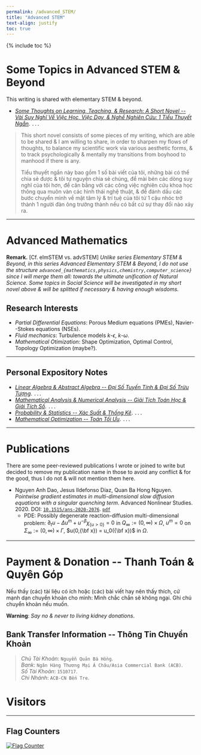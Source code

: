 ```yaml
---
permalink: /advanced_STEM/
title: "Advanced STEM"
text-align: justify
toc: true
---
```

{% include toc %}

Some Topics in Advanced STEM & Beyond
======

This writing is shared with elementary STEM & beyond.
- [*Some Thoughts on Learning, Teaching, & Research: A Short Novel -- Vài Suy Nghĩ Về Việc Học, Việc Dạy, & Nghề Nghiên Cứu: 1 Tiểu Thuyết Ngắn*](https://github.com/NQBH/elementary_STEM_beyond/blob/main/learning_teaching_research/NQBH_on_learning_teaching_research.pdf). `...`

> This short novel consists of some pieces of my writing, which are able to be shared & I am willing to share, in order to sharpen my flows of thoughts, to balance my scientific work via various aesthetic forms, & to track psychologically & mentally my transitions from boyhood to manhood if there is any.  
>   
> Tiểu thuyết ngắn này bao gồm 1 số bài viết của tôi, những bài có thể chia sẻ được & tôi tự nguyện chia sẻ chúng, để mài bén các dòng suy nghĩ của tôi hơn, để cân bằng với các công việc nghiên cứu khoa học thông qua muôn vàn các hình thái nghệ thuật, & để đánh dấu các bước chuyển mình về mặt tâm lý & trí tuệ của tôi từ 1 cậu nhóc trở thành 1 người đàn ông trưởng thành nếu có bất cứ sự thay đổi nào xảy ra.

------

# Advanced Mathematics

**Remark.** [Cf. elmSTEM vs. advSTEM] *Unlike series Elementary STEM & Beyond, in this series Advanced Elementary STEM & Beyond, I do not use the structure `advanced_{mathematics,physics,chemistry,computer_science}` since I will merge them all: towards the ultimate unification of Natural Science. Some topics in Social Science will be investigated in my short novel above & will be splitted if necessary & having enough wisdoms.*

## Research Interests

- *Partial Differential Equations*: Porous Medium equations (PMEs), Navier--Stokes equations (NSEs).
- *Fluid mechanics*: Turbulence models $k$-$\epsilon$, $k$-$\omega$.
- *Mathematical Otimization*: Shape Optimization, Optimal Control, Topology Optimization (maybe?).

------

## Personal Expository Notes

- [*Linear Algebra & Abstract Algebra -- Đại Số Tuyến Tính & Đại Số Trừu Tượng*](https://github.com/NQBH/advanced_STEM_beyond/blob/main/algebra/NQBH_algebra.pdf). `...`
- [*Mathematical Analysis & Numerical Analysis -- Giải Tích Toán Học & Giải Tích Số*](https://github.com/NQBH/advanced_STEM_beyond/blob/main/analysis/NQBH_mathematical_analysis.pdf). `...`
- [*Probability & Statistics -- Xác Suất & Thống Kê*](https://github.com/NQBH/advanced_STEM_beyond/blob/main/probability_statistics/NQBH_probability_statistics.pdf). `...`
- [*Mathematical Optimization -- Toán Tối Ưu*](https://github.com/NQBH/advanced_STEM_beyond/blob/main/optimization/NQBH_mathematical_optimization.pdf). `...`

------

# Publications
There are some peer-reviewed publications I wrote or joined to write but decided to remove my publication name in those to avoid any conflict & for the good, thus I do not & will not mention them here.

- Nguyen Anh Dao, Jesus Ildefonso Díaz, Quan Ba Hong Nguyen. *Pointwise gradient estimates in multi-dimensional slow diffusion equations with a singular quenching term*. Advanced Nonlinear Studies. 2020. DOI: [`10.1515/ans-2020-2076`](https://www.degruyter.com/document/doi/10.1515/ans-2020-2076/html). [`pdf`](https://github.com/NQBH/reference/blob/master/Dao_Diaz_Nguyen2020.pdf)
	+ PDE: Possibly degenerate reaction-diffusion multi-dimensional problem: $\partial_tu - \Delta u^m + u^{-\beta}\chi_{\lbrace u > 0\rbrace} = 0$ in $Q_\infty:=(0,\infty)\times\Omega$, $u^m = 0$ on $\Sigma_\infty:=(0,\infty)\times\Gamma$, $u(0,{\bf x}) = u_0({\bf x})$ in $\Omega$.

------

# Payment & Donation -- Thanh Toán & Quyên Góp

Nếu thấy (các) tài liệu có ích hoặc (các) bài viết hay nên thấy thích, cứ mạnh dạn chuyển khoản cho mình: Mình chắc chắn sẽ không ngại. Ghi chú chuyển khoản nếu muốn.

**Warning**: *Say no & never to living kidney donations*.

## Bank Transfer Information -- Thông Tin Chuyển Khoản
> *Chủ Tài Khoản*: `Nguyễn Quản Bá Hồng`.  
> *Bank*: `Ngân Hàng Thương Mại Á Châu/Asia Commercial Bank (ACB)`.  
> *Số Tài Khoản*: `1510717`.  
> *Chi Nhánh*: `ACB-CN Bến Tre`.

Visitors
======

------

Flag Counters
------

<a href="https://www.flagcounter.me/details/cQh"><img src="https://www.flagcounter.me/cQh/" alt="Flag Counter"></a>
